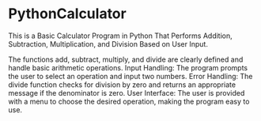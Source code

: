 # PythonCalculator
This is a Basic Calculator Program in Python That Performs Addition, Subtraction, Multiplication, and Division Based on User Input.

The functions add, subtract, multiply, and divide are clearly defined and handle basic arithmetic operations.
Input Handling: The program prompts the user to select an operation and input two numbers.
Error Handling: The divide function checks for division by zero and returns an appropriate message if the denominator is zero.
User Interface: The user is provided with a menu to choose the desired operation, making the program easy to use.
